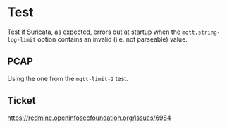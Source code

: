 # Test

Test if Suricata, as expected, errors out at startup when the `mqtt.string-log-limit`
option contains an invalid (i.e. not parseable) value.

## PCAP

Using the one from the `mqtt-limit-2` test.

## Ticket

https://redmine.openinfosecfoundation.org/issues/6984
